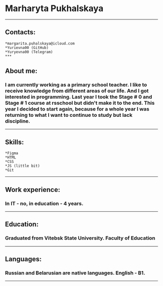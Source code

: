 # **Marharyta Pukhalskaya**
***
## Contacts:
    *margarita.puhalskaya@icloud.com 
    *Yurievna00 (GitHub)
    *Yuryevna00 (Telegram)
    ***
## About me:
### I am currently working as a primary school teacher. I like to receive knowledge from different areas of our life. And I got interested in programming. Last year I took the Stage # 0 and Stage # 1 course at rsschool but didn't make it to the end. This year I decided to start again, because for a whole year I was returning to what I want to continue to study but lack discipline.
***
## Skills:
    *Figma
    *HTML
    *CSS
    *JS (little bit)
    *Git 
***
## Work experience:
### In IT - no, in education - 4 years.
***
## Education:
### Graduated from Vitebsk State University. Faculty of Education
***
## Languages:
### Russian and Belarusian are native languages. English - B1.
***